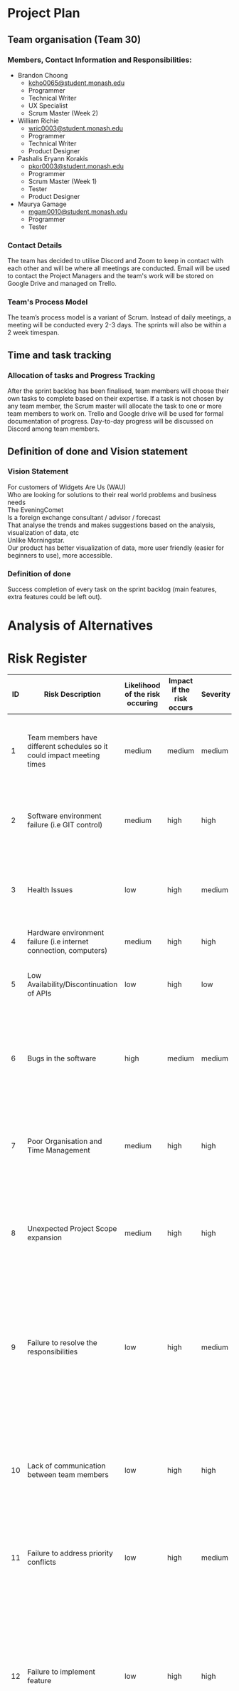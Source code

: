# Project Plan
## Team organisation (Team 30)
### Members, Contact Information and Responsibilities:
- Brandon Choong
    - kcho0065@student.monash.edu
    - Programmer
    - Technical Writer
    - UX Specialist
    - Scrum Master (Week 2)
- William Richie
    - wric0003@student.monash.edu
    - Programmer
    - Technical Writer
    - Product Designer
- Pashalis Eryann Korakis
    - pkor0003@student.monash.edu
    - Programmer
    - Scrum Master (Week 1)
    - Tester
    - Product Designer
- Maurya Gamage
    - mgam0010@student.monash.edu
    - Programmer
    - Tester

### Contact Details
The team has decided to utilise Discord and Zoom to keep in contact with each other and will be where all meetings are conducted. Email will be used to contact the Project Managers and the team's work will be stored on Google Drive and managed on Trello.

### Team's Process Model
The team’s process model is a variant of Scrum. Instead of daily meetings, a meeting will be conducted every 2-3 days. The sprints will also be within a 2 week timespan. 

## Time and task tracking
### Allocation of tasks and Progress Tracking
After the sprint backlog has been finalised, team members will choose their own tasks to complete based on their expertise. If a task is not chosen by any team member, the Scrum master will allocate the task to one or more team members to work on. Trello and Google drive will be used for formal documentation of progress. Day-to-day progress will be discussed on Discord among team members.

## Definition of done and Vision statement
### Vision Statement
For customers of Widgets Are Us (WAU)  
Who are looking for solutions to their real world problems and business needs  
The EveningComet  
Is a foreign exchange consultant / advisor / forecast  
That analyse the trends and makes suggestions based on the analysis, visualization of data, etc  
Unlike Morningstar.  
Our product has better visualization of data, more user friendly (easier for beginners to use), more accessible.

### Definition of done
Success completion of every task on the sprint backlog (main features, extra features could be left out).

# Analysis of Alternatives

# Risk Register
| ID | Risk Description | Likelihood of the risk occuring | Impact if the risk occurs | Severity | Owner | Mitigating Action |
|---|---|---|---|---|---|---|
| 1 | Team members have different schedules so it could impact meeting times | medium | medium | medium | All team members | Postponed meetings(make-up meetings), quick updates on our progress and what to work on through logs. |
| 2 | Software environment failure (i.e GIT control) | medium | high | high | Project Managers | Making regular commits/pulls to ensure the project is updated on all team member’s devices. |
| 3 | Health Issues | low | high | medium | Respective team member | Allocate the work of sick members to other members, or sick members are allowed to postpone their work. |
| 4 | Hardware environment failure (i.e internet connection, computers) | medium | high | high | Respective Team member | Regular commits to GIT to backup files. |
| 5 | Low Availability/Discontinuation of APIs | low | high | low | Team members | Continue finding new APIs. If we must, we can pay for APIs that require subscriptions. |
| 6 | Bugs in the software | high | medium | medium | Team members | Test the software for bugs and fix as many as possible, some bugs may not be harmful, therefore we do not need to fix them. |
| 7 | Poor Organisation and Time Management | medium | high | high | Project Manager and Team members | Ensure team members are on track through regular communication. Clear indication and allocation of tasks with time frames. |
| 8 | Unexpected Project Scope expansion | medium | high | high | Project Manager and Team Members | Contact Project Manager to confirm the project scope is clear and concise, and that it is realistic and achievable before going ahead. |
| 9 | Failure to resolve the responsibilities | low | high | medium | Team Members | Irresponsible team members will be given constructive criticism by other team members and the project manager. The team member could also have a consultation meeting with the project manager. |
| 10 | Lack of communication between team members | low | high | high | Project Manager | Team members should be reminded to communicate more often by the scrum master, more methods of communications will be made to make this process easier. |
| 11 | Failure to address priority conflicts | low | high | medium | Project Manager | The project manager should take charge in addressing the conflicts and resolving it with team members. |
| 12 | Failure to implement feature | low | high | high | Team Members | In case of a feature not being able to be implemented, the feature will be slightly changed to ease the implementation. In another case, if the feature could not be changed, team members will learn to implement it through readings of resources. |
| 13 | Limited foreign exchange knowledge | medium | high | high | Team members | Team members should learn more about foreign exchange through videos and online resources. |
| 14 | Conflicts with task allocation | low | medium | high | Project Manager and Team Members | Team members should discuss what tasks they are most comfortable with, and the project manager should allocate it to comfortable team members. If there is a difficult task that no one wants to undertake, then the task should be done by multiple members helping each other out. |
| 15 | Team member leaving/Dropping the unit | low | high | high | Team Members | Arrange a meeting with the project manager and product owner to lessen the workload needed. |